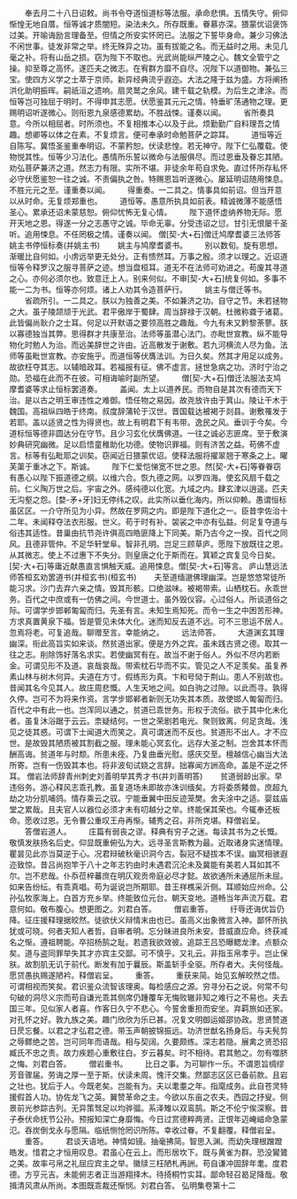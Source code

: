 <!-- { "loadSidebar": true } -->
　　奉去月二十八日诏敕。尚书令夺道恒道标等法服。承命悲惧。五情失守。俯仰惭惶无地自厝。恒等诚才质闇短。染法未久。所存既重。眷慕亦深。猥蒙优诏褒饰过美。开喻诲励言理备至。但情之所安实怀罔已。法服之下誓毕身命。兼少习佛法不闲世事。徒发非常之举。终无殊异之功。虽有拔能之名。而无益时之用。未见几毫之补。将有山岳之损。窃为陛下不取也。光武尚能纵严陵之心。魏文全管宁之操。抑至尊之高怀。遂匹夫之微志。在宥群方靡不自尽。况陛下以道御物。兼弘三宝。使四方义学之士萃于京师。新异经典流乎遐迩。大法之隆于兹为盛。方将阐扬洪化助明振晖。嗣祇洹之遗响。扇灵鹫之余风。建千载之轨模。为后生之津涂。而恒等岂可独屈于明时。不得申其志愿。伏愿鉴其元元之情。特垂旷荡通物之理。更赐明诏听遂微心。则衔恩九泉感德累劫。不胜战悚。谨奏以闻。
　　省所奏具意。今所以相屈者。时所须也。不复相推本心以及于此。烦勤勤广自料理吾之情趣。想卿等以体之在素。不复烦言。便可奉承时命勉菩萨之踪耳。
　　道恒等近自陈写。冀悟圣鉴重奉明诏。不蒙矜恕。伏读悲惶。若无神守。陛下仁弘覆载。使物悦其性。恒等少习法化。愚情所乐誓以微命与法服俱尽。而过恩垂及眷忘其陋。劝弘菩萨兼济之道。然志力有限。实所不堪。非徒余年苟自求免。直过怀所存私怀必守伏愿鉴恕一往之诚。不责偏执之咎。特赐恩旨听遂微心。屡延明诏随用悚息。不胜元元之至。谨重奏以闻。
　　得重奏。一二具之。情事具如前诏。但当开意以从时命。无复烦郑重也。
　　道恒等。愚意所执具如前表。精诚微薄不能感悟圣心。累承还诏未蒙慈恕。俯仰忧怖无复心情。
　　陛下道怀虚纳养物无际。愿开天地之恩。得遂一分之志愚守之诚。毕命无辜。分受违诏之愆。甘引无恨屡千圣听。追用悚息。不任罔极之情。谨奏以闻。
僧[契-大+石]僧迁鸠摩耆婆三法师答姚主书停恒标奏(并姚主书)
　　姚主与鸠摩耆婆书。
　　别以数旬。旋有思想。渐暖比自何如。小虏远举更无处分。正有愦然耳。万事之殷。须才以理之。近诏道恒等令释罗汉之服寻菩萨之迹。想当盘桓耳。道无不在法师可劝进之。苟废其寻道之心。亦何必须尔也。致意迁上人。别来何似。不审[契-大+石]统复何如。多事不能一二为书。恒等亦何烦。诸上人劝其令造菩萨行。
　　姚主与僧迁等书。
　　省疏所引。一二具之。朕以为独善之美。不如兼济之功。自守之节。未若拯物之大。虽子陵颉颃于光武。君平傲岸于蜀肆。周当辞禄于汉朝。杜微称聋于诸葛。此皆偏尚耿介之士耳。何足以开默语之要领高胜之趣哉。今九有未又黔黎荼蓼。朕以寡德独当其弊。思得群才共康至治。法师等虽潜心法门。亦毗世宣教。纵不能导物化时勉人为治。而远美辞世之许由。近高散发于谢敷。若九河横流人尽为鱼。法师等虽毗世宣教。亦安施乎。而道恒等伏膺法训。为日久矣。然其才用足以成务。故欲枉夺其志。以辅暗政耳。若福报有征。佛不虚言。拯世急病之功。济时宁治之勋。恐福在此而不在彼。可相诲喻时副所望。
　　僧[契-大+石]僧迁法服法支鸠摩耆婆等求止恒标罢道奏。
　　盖闻。太上以道养民。而物自是其次有德而天下治。是以古之明王审违性之难御。悟任物之易因。故尧放许由于箕山。陵让干木于魏国。高祖纵四皓于终南。叔度辞蒲轮于汉世。晋国载达被褐于剡县。谢敷罹发于若耶。盖以适贤之性为得贤也。故上有明君下有韦带。逸民之风。垂训于今矣。今道标恒等德非圆达分在守节。且少习玄化伏膺佛道。一往之诚必志匪席。至于敷演妙典研究幽微。足以启悟童稚助化功德。使物识罪福。则有济苦之益。苟佛不虚言。标等有弘毗耶之训矣。窃闻近日猥蒙优诏。使释法服将擢翠翘于寒条之上。曜芙蕖于重冰之下。斯诚。
　　陛下仁爱恺悌宽不世之恩。然[契-大+石]等眷眷窃有愚心以陛下振道德之纲。以维六合。恢九德之网。以罗四海。使玄风扇千载之前。仁义陶万世之后。宇宙之外。感纯德以化宽。九域之内。肆玄津以逍遥。匹夫无沟壑之怨。[婺-矛+牙]妇无停纬之叹。此实所以垂化海内。所以仰赖。愚谓恒标虽区区。一介守所见为小异。然故在罗网之内。即是陛下道化之一。臣昔孛佐治十二年。未闻释夺法衣形服。世义。苟于时有补。袈裟之中亦有弘益。何足复夺道与俗违其适性。昔巢由抗节尧许俱高四皓匪降上下同美。斯乃古今之一揆。百代之同风。且德非管仲。不足华轩堂阜。智非孔明。岂足三顾草庐。愿陛下放既往之恩。从其微志。使上不过惠下不失分。则皇唐之化于斯而在。箕颖之宾复见今日矣。[契-大+石]等庸近献愚直言惧触天威。追用悚息。僧[契-大+石]等言。
庐山慧远法师答桓玄劝罢道书(并桓玄书)(桓玄书)
　　夫至道缅邈佛理幽深。岂是悠悠常徒所能习求。沙门去弃六亲之情。毁其形骸。口绝滋味。被褐带索。山栖枕石。永乖世务。百代之中庶或有一仿佛之间。今世道士。虽外毁仪容。心过俗人。所谈道俗之际。可谓学步邯郸匍匐而归。先圣有言。未知生焉知死。而令一生之中困苦形神。方求真置黄泉下福。皆是管见未体大化。迷而知反去道不远。可不三思运不居人。忽焉将老。可复追哉。聊赠至言。幸能纳之。
　　远法师答。
　　大道渊玄其理幽深。衔此高旨实如来谈。然贫道出家。便是方外之宾。虽未践古贤之德。取其一往之志。削除饰好落名求实。若使幽冥有在。故当不谢于俗人。外似不尽内若断金。可谓见形不及道。哀哉哀哉。带索枕石华而不实。管见之人不足羡矣。虽复养素山林与树木何异。夫道在方寸。假练形为真。卞和号恸于荆山。患人不别故也。昔闻其名今见其人。故庄周悲慨。人生天地之间。如白驹之过隙。以此而寻。孰得久停。岂可不为将来作资。言学步邯郸者新则无功失其本质。故使邯人匍匐而归。百代之中有此一也。岂浑同以通之。贫道已乖世务。形权于流俗。欲于其中化未化者。虽复沐浴踞于云云。柰疑结何。一世之荣剧若电光。聚则致离。何足贪哉。浅见之徒其惑。可谓下士闻道大而笑之。真可谓迷而不反也。贫道形不出人。才不应世。是故毁其陋质被其割截之服。理未能心冥玄化。远存大圣之制。岂舍其本怀而酬高诲。贫道年与时颓。所患未痊。乃复曲垂光慰。感庆交至。檀越信心幽当大法所寄。岂有一伤毁其本也。将非波旬试娆之言辞。拙寡闻方詶高命。盖是不逆之怀耳。
僧岩法师辞青州刺史刘善明举其秀才书(并刘善明答)
　　贫道弱龄出家。早违俗务。游心释风志乖孔教。虽复道场未即故亦洙训缅矣。方将委质餧兽。庶超九劫之功分肌哺鸽。情存乘云之驭。宁能垂翼中田反迹笼樊。舍夫涂中之适。婴兹庙堂之累哉。且夫官人以器位必须才未有叨越分之举。终能保其荣也。今辄奉还板命。愿收过恩。无令曹公重叹王舟再惭。辅秀之召。非所克堪。释僧岩呈。
　　答僧岩道人。
　　庄篇有弱丧之谬。释典有穷子之迷。每读其书为之长慨。敬慎发肤扬名后史。仰显既重俯弘为大。远寻圣言斯教为最。近取诸身实迷情理。瞿昙见此亦当莫逆于心。况君辩破秋毫识洞今古。裂冠不疑拔本不误。幽冥相骇遐迩致惊。昔吕尚抱竿于八十之年志钓由时未遇君沉沦未及冀能有美若人耳如其不尔。岂不悲哉。仆忝莅梓蕃庶在明仄观贡帝庭必尽才懿。故欲通所未通屈所未屈。如来告纷纭。有乖真唱。苟为诞说岂所期耶。昔王祥樵采沂侧。耳顺始应州命。公孙弘牧豕海上。白首方充乡举。终能致位元台。朝天变地。道畅当年声流万载。君意何如。敬布腹心。想更图之。刘君白答。
　　僧岩重答。
　　纡辱还诲优旨仍降。征庄援释理据皎然。徒欲伏义辩情末由也已。虽高义出象微言入神。鄙怀所执犹或可晓。何者夫知人者哲。自审者明。忘分昧进良所未安。昔威直应命。终获减名之惭。遵祖聘能。卒招杨鹄之耻。若遗我欲效彼。追踪王吕恐曝鳃龙津。点额众矣。道与盗同罪举失其才亦宾主交鄙。可不慎乎。又礼云。非指玉帛孝乎。岂止保肤。故割肌无讥于前代。断发有加于曩辰。斯盖斩手全驱。所存者大。夫何怪哉。愿贷愚执赐遂陋衿。释僧岩呈。
　　重答。
　　重获来简。始见玄解皎然之悟。可谓相视而笑矣。君识鉴众流智该理奥。每检感应之源。穷寻分石之说。何常不句句破的洞尽义宗而苟自谦光乖其侧席仍踵覆车无悔败辙非知之难行之不易也。夫去国三年。见似家人者喜。作客日久宁不悲心。今誓舍重担而安坐。弃羁旅如还家。对孔怀之好。敦九族之美。趣门欣欣为乐已甚。况复文明御运姬邵协政。思贤赞道日昃忘餐。以君之才弘君之德。带玉声朝披锦振远。功济世猷名扬身后。与夫髡剪之辱鳏绝之苦。岂可同年而语哉。相与契阔。久要颇练。深志若隐。展禽之贤恐招臧氏不忠之责。故力疾题心重敷往白。岁云暮矣。时不相待。君其勉之。勿有噬脐之悔。刘君白答。
　　僧岩重书。
　　比日之事。为可聊作一乐。不谓恩旨绸缪芳音骤届。劳诲之厚一至于斯。伏读未周。愧汗交集。然鄙志区区已备前款。且岩之壮也。犹后于人。今既老矣。岂能有为。夫以耄耋之年。指麾成务。此自苍灵特援假首人功。协佐龙飞之英。翼赞革命之主。今欲以东亩之农夫。西园之抒叟。侧景前光参踪古列。无异策驽足以均骅骝。系泽雉以双鸾鹄。斯之不伦宁俟深察。昔子泰伏命抚节公孙。预报知深亡身靡悔。今日过赏德粹两贤。正恨年迈崦嵫命急蒙氾。吞炭倒戈永与愿隔。临纸恻怆罔识所陈。幸收过眷。不复翻覆。释僧岩呈。
　　重答。
　　君谈天语地。神情如镜。抽毫拂简。智思入渊。而幼失理根蹭蹬皓发。惜君之才恒用叹息。君虽心在云上。而形居坎下。既与黄雀为群。恐没鸑鷟之美。故率弓帛之礼屈应宾主之举。徽牍三枉陋札再詶。苟自谦冲固辞年耄。度君德。方亨元吉。未能俯志者正当游翔择木。待掎桐竹实耳。鄙命轻召曷足降哉。敬揖清风肃从所尚。本图既乖裁还惭悯。刘君白答。
弘明集卷第十二
